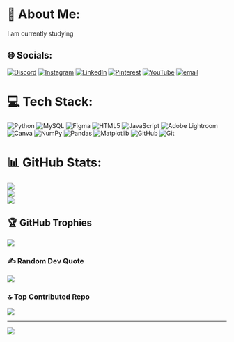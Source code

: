 # 💫 About Me:
I am currently studying <br>


## 🌐 Socials:
[![Discord](https://img.shields.io/badge/Discord-%237289DA.svg?logo=discord&logoColor=white)](https://discord.gg/https://discord.gg/3K3C5amCMe) [![Instagram](https://img.shields.io/badge/Instagram-%23E4405F.svg?logo=Instagram&logoColor=white)](https://instagram.com/https://www.instagram.com/jen_is_h_/) [![LinkedIn](https://img.shields.io/badge/LinkedIn-%230077B5.svg?logo=linkedin&logoColor=white)](https://linkedin.com/in/https://www.linkedin.com/in/jenish-s-4aa3692b5/) [![Pinterest](https://img.shields.io/badge/Pinterest-%23E60023.svg?logo=Pinterest&logoColor=white)](https://pinterest.com/https://uk.pinterest.com/jenish112005/_created/) [![YouTube](https://img.shields.io/badge/YouTube-%23FF0000.svg?logo=YouTube&logoColor=white)](https://youtube.com/@https://www.youtube.com/@WhatHappen_jp) [![email](https://img.shields.io/badge/Email-D14836?logo=gmail&logoColor=white)](mailto:jenish112005@gmail.com) 

# 💻 Tech Stack:
![Python](https://img.shields.io/badge/python-3670A0?style=for-the-badge&logo=python&logoColor=ffdd54) ![MySQL](https://img.shields.io/badge/mysql-4479A1.svg?style=for-the-badge&logo=mysql&logoColor=white) ![Figma](https://img.shields.io/badge/figma-%23F24E1E.svg?style=for-the-badge&logo=figma&logoColor=white) ![HTML5](https://img.shields.io/badge/html5-%23E34F26.svg?style=for-the-badge&logo=html5&logoColor=white) ![JavaScript](https://img.shields.io/badge/javascript-%23323330.svg?style=for-the-badge&logo=javascript&logoColor=%23F7DF1E) ![Adobe Lightroom](https://img.shields.io/badge/Adobe%20Lightroom-31A8FF.svg?style=for-the-badge&logo=Adobe%20Lightroom&logoColor=white) ![Canva](https://img.shields.io/badge/Canva-%2300C4CC.svg?style=for-the-badge&logo=Canva&logoColor=white) ![NumPy](https://img.shields.io/badge/numpy-%23013243.svg?style=for-the-badge&logo=numpy&logoColor=white) ![Pandas](https://img.shields.io/badge/pandas-%23150458.svg?style=for-the-badge&logo=pandas&logoColor=white) ![Matplotlib](https://img.shields.io/badge/Matplotlib-%23ffffff.svg?style=for-the-badge&logo=Matplotlib&logoColor=black) ![GitHub](https://img.shields.io/badge/github-%23121011.svg?style=for-the-badge&logo=github&logoColor=white) ![Git](https://img.shields.io/badge/git-%23F05033.svg?style=for-the-badge&logo=git&logoColor=white)
# 📊 GitHub Stats:
![](https://github-readme-stats.vercel.app/api?username=jenish-prog&theme=dark&hide_border=false&include_all_commits=false&count_private=false)<br/>
![](https://github-readme-streak-stats.herokuapp.com/?user=jenish-prog&theme=dark&hide_border=false)<br/>
![](https://github-readme-stats.vercel.app/api/top-langs/?username=jenish-prog&theme=dark&hide_border=false&include_all_commits=false&count_private=false&layout=compact)

## 🏆 GitHub Trophies
![](https://github-profile-trophy.vercel.app/?username=jenish-prog&theme=radical&no-frame=false&no-bg=true&margin-w=4)

### ✍️ Random Dev Quote
![](https://quotes-github-readme.vercel.app/api?type=horizontal&theme=radical)

### 🔝 Top Contributed Repo
![](https://github-contributor-stats.vercel.app/api?username=jenish-prog&limit=5&theme=dark&combine_all_yearly_contributions=true)

---
[![](https://visitcount.itsvg.in/api?id=jenish-prog&icon=0&color=0)](https://visitcount.itsvg.in)

<!-- Proudly created with GPRM ( https://gprm.itsvg.in ) -->
